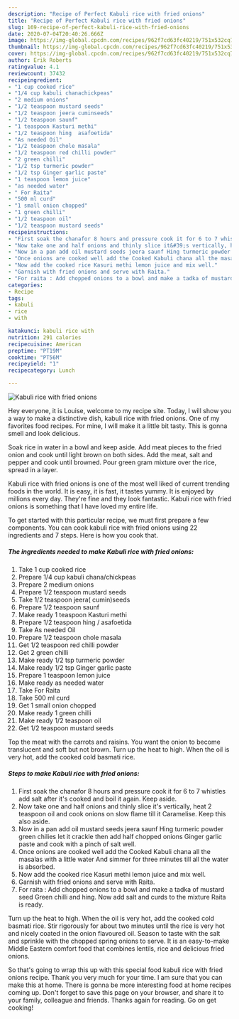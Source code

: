 ```yaml
---
description: "Recipe of Perfect Kabuli rice with fried onions"
title: "Recipe of Perfect Kabuli rice with fried onions"
slug: 169-recipe-of-perfect-kabuli-rice-with-fried-onions
date: 2020-07-04T20:40:26.666Z
image: https://img-global.cpcdn.com/recipes/962f7cd63fc40219/751x532cq70/kabuli-rice-with-fried-onions-recipe-main-photo.jpg
thumbnail: https://img-global.cpcdn.com/recipes/962f7cd63fc40219/751x532cq70/kabuli-rice-with-fried-onions-recipe-main-photo.jpg
cover: https://img-global.cpcdn.com/recipes/962f7cd63fc40219/751x532cq70/kabuli-rice-with-fried-onions-recipe-main-photo.jpg
author: Erik Roberts
ratingvalue: 4.1
reviewcount: 37432
recipeingredient:
- "1 cup cooked rice"
- "1/4 cup kabuli chanachickpeas"
- "2 medium onions"
- "1/2 teaspoon mustard seeds"
- "1/2 teaspoon jeera cuminseeds"
- "1/2 teaspoon saunf"
- "1 teaspoon Kasturi methi"
- "1/2 teaspoon hing  asafoetida"
- "As needed Oil"
- "1/2 teaspoon chole masala"
- "1/2 teaspoon red chilli powder"
- "2 green chilli"
- "1/2 tsp turmeric powder"
- "1/2 tsp Ginger garlic paste"
- "1 teaspoon lemon juice"
- "as needed water"
- " For Raita"
- "500 ml curd"
- "1 small onion chopped"
- "1 green chilli"
- "1/2 teaspoon oil"
- "1/2 teaspoon mustard seeds"
recipeinstructions:
- "First soak the chanafor 8 hours and pressure cook it for 6 to 7 whistles add salt after it&#39;s cooked and boil it again. Keep aside."
- "Now take one and half onions and thinly slice it&#39;s vertically, heat 2 teaspoon oil and cook onions on slow flame till it Caramelise. Keep this also aside."
- "Now in a pan add oil mustard seeds jeera saunf Hing turmeric powder green chilies let it crackle then add half chopped onions Ginger garlic paste and cook with a pinch of salt well."
- "Once onions are cooked well add the Cooked Kabuli chana all the masalas with a little water And simmer for three minutes till all the water is absorbed."
- "Now add the cooked rice Kasuri methi lemon juice and mix well."
- "Garnish with fried onions and serve with Raita."
- "For raita : Add chopped onions to a bowl and make a tadka of mustard seed Green chilli and hing. Now add salt and curds to the mixture Raita is ready."
categories:
- Recipe
tags:
- kabuli
- rice
- with

katakunci: kabuli rice with 
nutrition: 291 calories
recipecuisine: American
preptime: "PT19M"
cooktime: "PT56M"
recipeyield: "1"
recipecategory: Lunch

---
```



![Kabuli rice with fried onions](https://img-global.cpcdn.com/recipes/962f7cd63fc40219/751x532cq70/kabuli-rice-with-fried-onions-recipe-main-photo.jpg)

Hey everyone, it is Louise, welcome to my recipe site. Today, I will show you a way to make a distinctive dish, kabuli rice with fried onions. One of my favorites food recipes. For mine, I will make it a little bit tasty. This is gonna smell and look delicious.

Soak rice in water in a bowl and keep aside. Add meat pieces to the fried onion and cook until light brown on both sides. Add the meat, salt and pepper and cook until browned. Pour green gram mixture over the rice, spread in a layer.

Kabuli rice with fried onions is one of the most well liked of current trending foods in the world. It is easy, it is fast, it tastes yummy. It is enjoyed by millions every day. They're fine and they look fantastic. Kabuli rice with fried onions is something that I have loved my entire life.


To get started with this particular recipe, we must first prepare a few components. You can cook kabuli rice with fried onions using 22 ingredients and 7 steps. Here is how you cook that.

<!--inarticleads1-->

##### The ingredients needed to make Kabuli rice with fried onions:

1. Take 1 cup cooked rice
1. Prepare 1/4 cup kabuli chana/chickpeas
1. Prepare 2 medium onions
1. Prepare 1/2 teaspoon mustard seeds
1. Take 1/2 teaspoon jeera( cumin)seeds
1. Prepare 1/2 teaspoon saunf
1. Make ready 1 teaspoon Kasturi methi
1. Prepare 1/2 teaspoon hing / asafoetida
1. Take As needed Oil
1. Prepare 1/2 teaspoon chole masala
1. Get 1/2 teaspoon red chilli powder
1. Get 2 green chilli
1. Make ready 1/2 tsp turmeric powder
1. Make ready 1/2 tsp Ginger garlic paste
1. Prepare 1 teaspoon lemon juice
1. Make ready as needed water
1. Take  For Raita
1. Take 500 ml curd
1. Get 1 small onion chopped
1. Make ready 1 green chilli
1. Make ready 1/2 teaspoon oil
1. Get 1/2 teaspoon mustard seeds


Top the meat with the carrots and raisins. You want the onion to become translucent and soft but not brown. Turn up the heat to high. When the oil is very hot, add the cooked cold basmati rice. 

<!--inarticleads2-->

##### Steps to make Kabuli rice with fried onions:

1. First soak the chanafor 8 hours and pressure cook it for 6 to 7 whistles add salt after it&#39;s cooked and boil it again. Keep aside.
1. Now take one and half onions and thinly slice it&#39;s vertically, heat 2 teaspoon oil and cook onions on slow flame till it Caramelise. Keep this also aside.
1. Now in a pan add oil mustard seeds jeera saunf Hing turmeric powder green chilies let it crackle then add half chopped onions Ginger garlic paste and cook with a pinch of salt well.
1. Once onions are cooked well add the Cooked Kabuli chana all the masalas with a little water And simmer for three minutes till all the water is absorbed.
1. Now add the cooked rice Kasuri methi lemon juice and mix well.
1. Garnish with fried onions and serve with Raita.
1. For raita : Add chopped onions to a bowl and make a tadka of mustard seed Green chilli and hing. Now add salt and curds to the mixture Raita is ready.


Turn up the heat to high. When the oil is very hot, add the cooked cold basmati rice. Stir rigorously for about two minutes until the rice is very hot and nicely coated in the onion flavoured oil. Season to taste with the salt and sprinkle with the chopped spring onions to serve. It is an easy-to-make Middle Eastern comfort food that combines lentils, rice and delicious fried onions. 

So that's going to wrap this up with this special food kabuli rice with fried onions recipe. Thank you very much for your time. I am sure that you can make this at home. There is gonna be more interesting food at home recipes coming up. Don't forget to save this page on your browser, and share it to your family, colleague and friends. Thanks again for reading. Go on get cooking!
